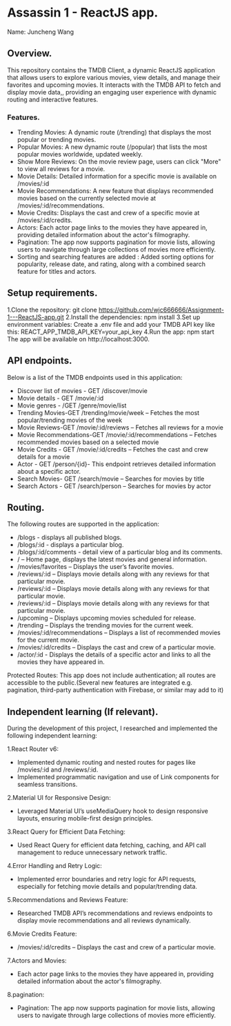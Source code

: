 # Assassin 1 - ReactJS app.

Name: Juncheng Wang

## Overview.

This repository contains the TMDB Client, a dynamic ReactJS application that allows users to explore various movies, view details, and manage their favorites and upcoming movies. It interacts with the TMDB API to fetch and display movie data,, providing an engaging user experience with dynamic routing and interactive features.


### Features.
 

+ Trending Movies: A dynamic route (/trending) that displays the most popular or trending movies.
+ Popular Movies: A new dynamic route (/popular) that lists the most popular movies worldwide, updated weekly.
+ Show More Reviews: On the movie review page, users can click "More" to view all reviews for a movie.
+ Movie Details: Detailed information for a specific movie is available on /movies/:id
+ Movie Recommendations: A new feature that displays recommended movies based on the currently selected movie at /movies/:id/recommendations.
+ Movie Credits: Displays the cast and crew of a specific movie at /movies/:id/credits.
+ Actors: Each actor page links to the movies they have appeared in, providing detailed information about the actor's filmography.
+ Pagination: The app now supports pagination for movie lists, allowing users to navigate through large collections of movies more efficiently.
+ Sorting and searching features are added : Added sorting options for popularity, release date, and rating, along with a combined search feature for titles and actors.

## Setup requirements.

1.Clone the repository:
git clone https://github.com/wjc666666/Assignment-1---ReactJS-app.git
2.Install the dependencies:
npm install
3.Set up environment variables:
Create a .env file and add your TMDB API key like this:
REACT_APP_TMDB_API_KEY=your_api_key
4.Run the app:
npm start
The app will be available on http://localhost:3000.
## API endpoints.

Below is a list of the TMDB endpoints used in this application:

+ Discover list of movies - GET /discover/movie
+ Movie details - GET /movie/:id
+ Movie genres - /GET /genre/movie/list
+ Trending Movies-GET /trending/movie/week – Fetches the most popular/trending movies of the week
+ Movie Reviews-GET /movie/:id/reviews – Fetches all reviews for a movie
+ Movie Recommendations-GET /movie/:id/recommendations – Fetches recommended movies based on a selected movie
+ Movie Credits - GET /movie/:id/credits – Fetches the cast and crew details for a movie
+ Actor - GET /person/{id}- This endpoint retrieves detailed information about a specific actor.
+ Search Movies- GET /search/movie – Searches for movies by title
+ Search Actors - GET /search/person – Searches for movies by actor

## Routing.
The following routes are supported in the application:
+ /blogs - displays all published blogs.
+ /blogs/:id - displays a particular blog.
+ /blogs/:id/comments - detail view of a particular blog and its comments.
+ / – Home page, displays the latest movies and general information.
+ /movies/favorites – Displays the user’s favorite movies.
+ /reviews/:id – Displays movie details along with any reviews for that particular movie.
+ /reviews/:id – Displays movie details along with any reviews for that particular movie.
+ /reviews/:id – Displays movie details along with any reviews for that particular movie.
+ /upcoming – Displays upcoming movies scheduled for release.
+ /trending – Displays the trending movies for the current week.
+ /movies/:id/recommendations – Displays a list of recommended movies for the current movie.
+ /movies/:id/credits – Displays the cast and crew of a particular movie.
+ /actor/:id - Displays the details of a specific actor and links to all the movies they have appeared in.

Protected Routes:
This app does not include authentication; all routes are accessible to the public.(Several new features are integrated e.g. pagination, third-party authentication with Firebase, or similar may add to it)

## Independent learning (If relevant).

During the development of this project, I researched and implemented the following independent learning:

1.React Router v6:

+ Implemented dynamic routing and nested routes for pages like /movies/:id and /reviews/:id.
+ Implemented programmatic navigation and use of Link components for seamless transitions.


2.Material UI for Responsive Design:

+ Leveraged Material UI’s useMediaQuery hook to design responsive layouts, ensuring mobile-first design principles.

3.React Query for Efficient Data Fetching:

+ Used React Query for efficient data fetching, caching, and API call management to reduce unnecessary network traffic.


4.Error Handling and Retry Logic:

+ Implemented error boundaries and retry logic for API requests, especially for fetching movie details and popular/trending data.

5.Recommendations and Reviews Feature:

+ Researched TMDB API’s recommendations and reviews endpoints to display movie recommendations and all reviews dynamically.

6.Movie Credits Feature:

+ /movies/:id/credits – Displays the cast and crew of a particular movie.

7.Actors and Movies:

+ Each actor page links to the movies they have appeared in, providing detailed information about the actor's filmography.

8.pagination:

+ Pagination: The app now supports pagination for movie lists, allowing users to navigate through large collections of movies more efficiently.